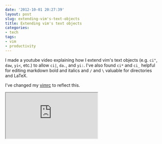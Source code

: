 ```yaml
---
date: '2012-10-01 20:27:39'
layout: post
slug: extending-vim's-text-objects
title: Extending vim's text objects
categories:
- tech
tags:
- vim
- productivity
---
```


I made a youtube video explaining how I extend vim's text objects (e.g. `ci"`, `daw`, `yi<`, etc.) to allow `ci|`, `da.`, and `yi:`. I've also found `ci*` and `ci_` helpful for editing markdown bold and italics and `/` and `\` valuable for directories and LaTeX.

I've changed my [vimrc](https://www.dropbox.com/s/rsx0su1cravnjip/vimrc) to reflect this.

<iframe src="http://www.youtube.com/embed/0F4FgiVWvB8"></iframe>
